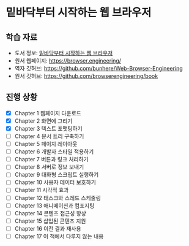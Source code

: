 # 밑바닥부터 시작하는 웹 브라우저

## 학습 자료

- 도서 정보: [밑바닥부터 시작하는 웹 브라우저](https://product.kyobobook.co.kr/detail/S000217503808)
- 원서 웹페이지: https://browser.engineering/
- 역자 깃허브: https://github.com/bunhere/Web-Browser-Engineering
- 원서 깃허브: https://github.com/browserengineering/book

## 진행 상황

- [x] Chapter 1 웹페이지 다운로드
- [x] Chapter 2 화면에 그리기
- [x] Chapter 3 텍스트 포맷팅하기
- [ ] Chapter 4 문서 트리 구축하기
- [ ] Chapter 5 페이지 레이아웃
- [ ] Chapter 6 개발자 스타일 적용하기
- [ ] Chapter 7 버튼과 링크 처리하기
- [ ] Chapter 8 서버로 정보 보내기
- [ ] Chapter 9 대화형 스크립트 실행하기
- [ ] Chapter 10 사용자 데이터 보호하기
- [ ] Chapter 11 시각적 효과
- [ ] Chapter 12 태스크와 스레드 스케줄링
- [ ] Chapter 13 애니메이션과 컴포지팅
- [ ] Chapter 14 콘텐츠 접근성 향상
- [ ] Chapter 15 삽입된 콘텐츠 지원
- [ ] Chapter 16 이전 결과 재사용
- [ ] Chapter 17 이 책에서 다루지 않는 내용
